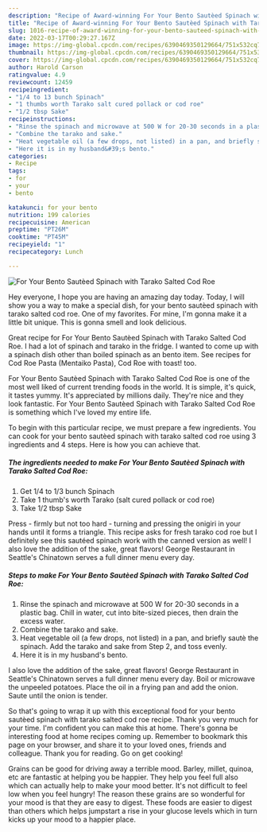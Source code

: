 ```yaml
---
description: "Recipe of Award-winning For Your Bento Sautèed Spinach with Tarako Salted Cod Roe"
title: "Recipe of Award-winning For Your Bento Sautèed Spinach with Tarako Salted Cod Roe"
slug: 1016-recipe-of-award-winning-for-your-bento-sauteed-spinach-with-tarako-salted-cod-roe
date: 2022-03-17T00:29:27.167Z
image: https://img-global.cpcdn.com/recipes/6390469350129664/751x532cq70/for-your-bento-sauteed-spinach-with-tarako-salted-cod-roe-recipe-main-photo.jpg
thumbnail: https://img-global.cpcdn.com/recipes/6390469350129664/751x532cq70/for-your-bento-sauteed-spinach-with-tarako-salted-cod-roe-recipe-main-photo.jpg
cover: https://img-global.cpcdn.com/recipes/6390469350129664/751x532cq70/for-your-bento-sauteed-spinach-with-tarako-salted-cod-roe-recipe-main-photo.jpg
author: Harold Carson
ratingvalue: 4.9
reviewcount: 12459
recipeingredient:
- "1/4 to 13 bunch Spinach"
- "1 thumbs worth Tarako salt cured pollack or cod roe"
- "1/2 tbsp Sake"
recipeinstructions:
- "Rinse the spinach and microwave at 500 W for 20-30 seconds in a plastic bag. Chill in water, cut into bite-sized pieces, then drain the excess water."
- "Combine the tarako and sake."
- "Heat vegetable oil (a few drops, not listed) in a pan, and briefly sautè the spinach. Add the tarako and sake from Step 2, and toss evenly."
- "Here it is in my husband&#39;s bento."
categories:
- Recipe
tags:
- for
- your
- bento

katakunci: for your bento 
nutrition: 199 calories
recipecuisine: American
preptime: "PT26M"
cooktime: "PT45M"
recipeyield: "1"
recipecategory: Lunch

---
```



![For Your Bento Sautèed Spinach with Tarako Salted Cod Roe](https://img-global.cpcdn.com/recipes/6390469350129664/751x532cq70/for-your-bento-sauteed-spinach-with-tarako-salted-cod-roe-recipe-main-photo.jpg)

Hey everyone, I hope you are having an amazing day today. Today, I will show you a way to make a special dish, for your bento sautèed spinach with tarako salted cod roe. One of my favorites. For mine, I'm gonna make it a little bit unique. This is gonna smell and look delicious.

Great recipe for For Your Bento Sautèed Spinach with Tarako Salted Cod Roe. I had a lot of spinach and tarako in the fridge. I wanted to come up with a spinach dish other than boiled spinach as an bento item. See recipes for Cod Roe Pasta (Mentaiko Pasta), Cod Roe with toast! too.

For Your Bento Sautèed Spinach with Tarako Salted Cod Roe is one of the most well liked of current trending foods in the world. It is simple, it's quick, it tastes yummy. It's appreciated by millions daily. They're nice and they look fantastic. For Your Bento Sautèed Spinach with Tarako Salted Cod Roe is something which I've loved my entire life.


To begin with this particular recipe, we must prepare a few ingredients. You can cook for your bento sautèed spinach with tarako salted cod roe using 3 ingredients and 4 steps. Here is how you can achieve that.

<!--inarticleads1-->

##### The ingredients needed to make For Your Bento Sautèed Spinach with Tarako Salted Cod Roe:

1. Get 1/4 to 1/3 bunch Spinach
1. Take 1 thumb&#39;s worth Tarako (salt cured pollack or cod roe)
1. Take 1/2 tbsp Sake


Press - firmly but not too hard - turning and pressing the onigiri in your hands until it forms a triangle. This recipe asks for fresh tarako cod roe but I definitely see this sautéed spinach work with the canned version as well! I also love the addition of the sake, great flavors! George Restaurant in Seattle&#39;s Chinatown serves a full dinner menu every day. 

<!--inarticleads2-->

##### Steps to make For Your Bento Sautèed Spinach with Tarako Salted Cod Roe:

1. Rinse the spinach and microwave at 500 W for 20-30 seconds in a plastic bag. Chill in water, cut into bite-sized pieces, then drain the excess water.
1. Combine the tarako and sake.
1. Heat vegetable oil (a few drops, not listed) in a pan, and briefly sautè the spinach. Add the tarako and sake from Step 2, and toss evenly.
1. Here it is in my husband&#39;s bento.


I also love the addition of the sake, great flavors! George Restaurant in Seattle&#39;s Chinatown serves a full dinner menu every day. Boil or microwave the unpeeled potatoes. Place the oil in a frying pan and add the onion. Saute until the onion is tender. 

So that's going to wrap it up with this exceptional food for your bento sautèed spinach with tarako salted cod roe recipe. Thank you very much for your time. I'm confident you can make this at home. There's gonna be interesting food at home recipes coming up. Remember to bookmark this page on your browser, and share it to your loved ones, friends and colleague. Thank you for reading. Go on get cooking!

Grains can be good for driving away a terrible mood. Barley, millet, quinoa, etc are fantastic at helping you be happier. They help you feel full also which can actually help to make your mood better. It's not difficult to feel low when you feel hungry! The reason these grains are so wonderful for your mood is that they are easy to digest. These foods are easier to digest than others which helps jumpstart a rise in your glucose levels which in turn kicks up your mood to a happier place.
